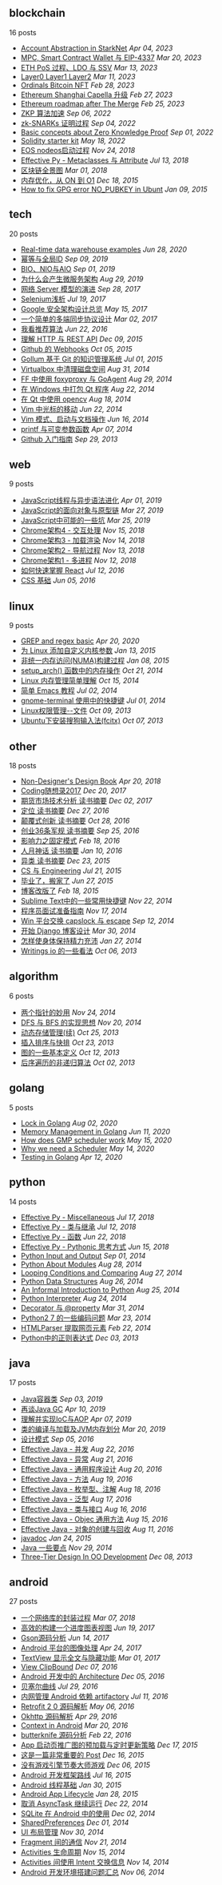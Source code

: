 ## blockchain
16 posts
- [Account Abstraction in StarkNet](/posts/2023-04-04%20Account%20Abstraction%20in%20StarkNet.md) *Apr 04, 2023*
- [MPC, Smart Contract Wallet 与 EIP-4337](/posts/2023-03-20%20MPC%2C%20Smart%20Contract%20Wallet%20%E4%B8%8E%20EIP-4337.md) *Mar 20, 2023*
- [ETH PoS 过程、LDO 与 SSV](/posts/2023-03-13%20ETH%20PoS%20%E8%BF%87%E7%A8%8B%E3%80%81LDO%20%E4%B8%8E%20SSV.md) *Mar 13, 2023*
- [Layer0 Layer1 Layer2](/posts/2023-03-11%20Layer0%20Layer1%20Layer2.md) *Mar 11, 2023*
- [Ordinals Bitcoin NFT](/posts/2023-02-28%20Ordinals%20Bitcoin%20NFT.md) *Feb 28, 2023*
- [Ethereum Shanghai Capella 升级](/posts/2023-02-27%20Ethereum%20Shanghai%20Capella%20%E5%8D%87%E7%BA%A7.md) *Feb 27, 2023*
- [Ethereum roadmap after The Merge](/posts/2023-02-25%20Ethereum%20roadmap%20after%20The%20Merge.md) *Feb 25, 2023*
- [ZKP 算法加速](/posts/2022-09-06%20ZKP%20%E7%AE%97%E6%B3%95%E5%8A%A0%E9%80%9F.md) *Sep 06, 2022*
- [zk-SNARKs 证明过程](/posts/2022-09-04%20zk-SNARKs%20%E8%AF%81%E6%98%8E%E8%BF%87%E7%A8%8B.md) *Sep 04, 2022*
- [Basic concepts about Zero Knowledge Proof](/posts/2022-09-01%20Basic%20concepts%20about%20Zero%20Knowledge%20Proof.md) *Sep 01, 2022*
- [Solidity starter kit](/posts/2022-05-18%20Solidity%20starter%20kit.md) *May 18, 2022*
- [EOS nodeos启动过程](/posts/2018-11-24%20EOS%20nodeos%E5%90%AF%E5%8A%A8%E8%BF%87%E7%A8%8B.md) *Nov 24, 2018*
- [Effective Py - Metaclasses 与 Attribute](/posts/2018-07-13%20Effective%20Py%20-%20Metaclasses%20%E4%B8%8E%20Attribute.md) *Jul 13, 2018*
- [区块链全景图](/posts/2018-03-01%20%E5%8C%BA%E5%9D%97%E9%93%BE%E5%85%A8%E6%99%AF%E5%9B%BE.md) *Mar 01, 2018*
- [内存优化，从 ON 到 O1](/posts/2015-12-18%20%E5%86%85%E5%AD%98%E4%BC%98%E5%8C%96%EF%BC%8C%E4%BB%8E%20ON%20%E5%88%B0%20O1.md) *Dec 18, 2015*
- [How to fix GPG error NO_PUBKEY in Ubunt](/posts/2015-01-09%20How%20to%20fix%20GPG%20error%20NO_PUBKEY%20in%20Ubunt.md) *Jan 09, 2015*


## tech
20 posts
- [Real-time data warehouse examples](/posts/2020-06-28%20Real-time%20data%20warehouse%20examples.md) *Jun 28, 2020*
- [幂等与全局ID](/posts/2019-09-09%20%E5%B9%82%E7%AD%89%E4%B8%8E%E5%85%A8%E5%B1%80ID.md) *Sep 09, 2019*
- [BIO、NIO与AIO](/posts/2019-09-01%20BIO%E3%80%81NIO%E4%B8%8EAIO.md) *Sep 01, 2019*
- [为什么会产生微服务架构](/posts/2019-08-29%20%E4%B8%BA%E4%BB%80%E4%B9%88%E4%BC%9A%E4%BA%A7%E7%94%9F%E5%BE%AE%E6%9C%8D%E5%8A%A1%E6%9E%B6%E6%9E%84.md) *Aug 29, 2019*
- [网络 Server 模型的演进](/posts/2017-09-28%20%E7%BD%91%E7%BB%9C%20Server%20%E6%A8%A1%E5%9E%8B%E7%9A%84%E6%BC%94%E8%BF%9B.md) *Sep 28, 2017*
- [Selenium浅析](/posts/2017-07-19%20Selenium%E6%B5%85%E6%9E%90.md) *Jul 19, 2017*
- [Google 安全架构设计总览](/posts/2017-05-15%20Google%20%E5%AE%89%E5%85%A8%E6%9E%B6%E6%9E%84%E8%AE%BE%E8%AE%A1%E6%80%BB%E8%A7%88.md) *May 15, 2017*
- [一个简单的多端同步协议设计](/posts/2017-03-02%20%E4%B8%80%E4%B8%AA%E7%AE%80%E5%8D%95%E7%9A%84%E5%A4%9A%E7%AB%AF%E5%90%8C%E6%AD%A5%E5%8D%8F%E8%AE%AE%E8%AE%BE%E8%AE%A1.md) *Mar 02, 2017*
- [我看推荐算法](/posts/2016-06-22%20%E6%88%91%E7%9C%8B%E6%8E%A8%E8%8D%90%E7%AE%97%E6%B3%95.md) *Jun 22, 2016*
- [理解 HTTP 与 REST API](/posts/2015-12-09%20%E7%90%86%E8%A7%A3%20HTTP%20%E4%B8%8E%20REST%20API.md) *Dec 09, 2015*
- [Github 的 Webhooks](/posts/2015-10-05%20Github%20%E7%9A%84%20Webhooks.md) *Oct 05, 2015*
- [Gollum 基于 Git 的知识管理系统](/posts/2015-07-01%20Gollum%20%E5%9F%BA%E4%BA%8E%20Git%20%E7%9A%84%E7%9F%A5%E8%AF%86%E7%AE%A1%E7%90%86%E7%B3%BB%E7%BB%9F.md) *Jul 01, 2015*
- [Virtualbox 中清理磁盘空间](/posts/2014-08-31%20Virtualbox%20%E4%B8%AD%E6%B8%85%E7%90%86%E7%A3%81%E7%9B%98%E7%A9%BA%E9%97%B4.md) *Aug 31, 2014*
- [FF 中使用 foxyproxy 与 GoAgent](/posts/2014-08-29%20FF%20%E4%B8%AD%E4%BD%BF%E7%94%A8%20foxyproxy%20%E4%B8%8E%20GoAgent.md) *Aug 29, 2014*
- [在 Windows 中打包 Qt 程序](/posts/2014-08-22%20%E5%9C%A8%20Windows%20%E4%B8%AD%E6%89%93%E5%8C%85%20Qt%20%E7%A8%8B%E5%BA%8F.md) *Aug 22, 2014*
- [在 Qt 中使用 opencv](/posts/2014-08-18%20%E5%9C%A8%20Qt%20%E4%B8%AD%E4%BD%BF%E7%94%A8%20opencv.md) *Aug 18, 2014*
- [Vim 中光标的移动](/posts/2014-06-22%20Vim%20%E4%B8%AD%E5%85%89%E6%A0%87%E7%9A%84%E7%A7%BB%E5%8A%A8.md) *Jun 22, 2014*
- [Vim 模式、启动与文档操作](/posts/2014-06-16%20Vim%20%E6%A8%A1%E5%BC%8F%E3%80%81%E5%90%AF%E5%8A%A8%E4%B8%8E%E6%96%87%E6%A1%A3%E6%93%8D%E4%BD%9C.md) *Jun 16, 2014*
- [printf 与可变参数函数](/posts/2014-04-07%20printf%20%E4%B8%8E%E5%8F%AF%E5%8F%98%E5%8F%82%E6%95%B0%E5%87%BD%E6%95%B0.md) *Apr 07, 2014*
- [Github 入门指南](/posts/2013-09-29%20Github%20%E5%85%A5%E9%97%A8%E6%8C%87%E5%8D%97.md) *Sep 29, 2013*


## web
9 posts
- [JavaScript线程与异步语法进化](/posts/2019-04-01%20JavaScript%E7%BA%BF%E7%A8%8B%E4%B8%8E%E5%BC%82%E6%AD%A5%E8%AF%AD%E6%B3%95%E8%BF%9B%E5%8C%96.md) *Apr 01, 2019*
- [JavaScript的面向对象与原型链](/posts/2019-03-27%20JavaScript%E7%9A%84%E9%9D%A2%E5%90%91%E5%AF%B9%E8%B1%A1%E4%B8%8E%E5%8E%9F%E5%9E%8B%E9%93%BE.md) *Mar 27, 2019*
- [JavaScript中可能的一些坑](/posts/2019-03-25%20JavaScript%E4%B8%AD%E5%8F%AF%E8%83%BD%E7%9A%84%E4%B8%80%E4%BA%9B%E5%9D%91.md) *Mar 25, 2019*
- [Chrome架构4 - 交互处理](/posts/2018-11-15%20Chrome%E6%9E%B6%E6%9E%844%20-%20%E4%BA%A4%E4%BA%92%E5%A4%84%E7%90%86.md) *Nov 15, 2018*
- [Chrome架构3 - 加载渲染](/posts/2018-11-14%20Chrome%E6%9E%B6%E6%9E%843%20-%20%E5%8A%A0%E8%BD%BD%E6%B8%B2%E6%9F%93.md) *Nov 14, 2018*
- [Chrome架构2 - 导航过程](/posts/2018-11-13%20Chrome%E6%9E%B6%E6%9E%842%20-%20%E5%AF%BC%E8%88%AA%E8%BF%87%E7%A8%8B.md) *Nov 13, 2018*
- [Chrome架构1 - 多进程](/posts/2018-11-12%20Chrome%E6%9E%B6%E6%9E%841%20-%20%E5%A4%9A%E8%BF%9B%E7%A8%8B.md) *Nov 12, 2018*
- [如何快速掌握 React](/posts/2016-07-12%20%E5%A6%82%E4%BD%95%E5%BF%AB%E9%80%9F%E6%8E%8C%E6%8F%A1%20React.md) *Jul 12, 2016*
- [CSS 基础](/posts/2016-06-05%20CSS%20%E5%9F%BA%E7%A1%80.md) *Jun 05, 2016*


## linux
9 posts
- [GREP and regex basic](/posts/2020-04-20%20GREP%20and%20regex%20basic.md) *Apr 20, 2020*
- [为 Linux 添加自定义内核参数](/posts/2015-01-13%20%E4%B8%BA%20Linux%20%E6%B7%BB%E5%8A%A0%E8%87%AA%E5%AE%9A%E4%B9%89%E5%86%85%E6%A0%B8%E5%8F%82%E6%95%B0.md) *Jan 13, 2015*
- [非统一内存访问(NUMA)构建过程](/posts/2015-01-08%20%E9%9D%9E%E7%BB%9F%E4%B8%80%E5%86%85%E5%AD%98%E8%AE%BF%E9%97%AE%28NUMA%29%E6%9E%84%E5%BB%BA%E8%BF%87%E7%A8%8B.md) *Jan 08, 2015*
- [setup_arch() 函数中的内存操作](/posts/2014-10-21%20setup_arch%28%29%20%E5%87%BD%E6%95%B0%E4%B8%AD%E7%9A%84%E5%86%85%E5%AD%98%E6%93%8D%E4%BD%9C.md) *Oct 21, 2014*
- [Linux 内存管理简单理解](/posts/2014-10-15%20Linux%20%E5%86%85%E5%AD%98%E7%AE%A1%E7%90%86%E7%AE%80%E5%8D%95%E7%90%86%E8%A7%A3.md) *Oct 15, 2014*
- [简单 Emacs 教程](/posts/2014-07-02%20%E7%AE%80%E5%8D%95%20Emacs%20%E6%95%99%E7%A8%8B.md) *Jul 02, 2014*
- [gnome-terminal 使用中的快捷键](/posts/2014-07-01%20gnome-terminal%20%E4%BD%BF%E7%94%A8%E4%B8%AD%E7%9A%84%E5%BF%AB%E6%8D%B7%E9%94%AE.md) *Jul 01, 2014*
- [Linux权限管理--文件](/posts/2013-10-09%20Linux%E6%9D%83%E9%99%90%E7%AE%A1%E7%90%86--%E6%96%87%E4%BB%B6.md) *Oct 09, 2013*
- [Ubuntu下安装搜狗输入法(fcitx)](/posts/2013-10-07%20Ubuntu%E4%B8%8B%E5%AE%89%E8%A3%85%E6%90%9C%E7%8B%97%E8%BE%93%E5%85%A5%E6%B3%95%28fcitx%29.md) *Oct 07, 2013*


## other
18 posts
- [Non-Designer's Design Book](/posts/2018-04-20%20Non-Designer%27s%20Design%20Book.md) *Apr 20, 2018*
- [Coding随想录2017](/posts/2017-12-20%20Coding%E9%9A%8F%E6%83%B3%E5%BD%952017.md) *Dec 20, 2017*
- [期货市场技术分析 读书摘要](/posts/2017-12-02%20%E6%9C%9F%E8%B4%A7%E5%B8%82%E5%9C%BA%E6%8A%80%E6%9C%AF%E5%88%86%E6%9E%90%20%E8%AF%BB%E4%B9%A6%E6%91%98%E8%A6%81.md) *Dec 02, 2017*
- [定位 读书摘要](/posts/2016-12-27%20%E5%AE%9A%E4%BD%8D%20%E8%AF%BB%E4%B9%A6%E6%91%98%E8%A6%81.md) *Dec 27, 2016*
- [颠覆式创新 读书摘要](/posts/2016-10-28%20%E9%A2%A0%E8%A6%86%E5%BC%8F%E5%88%9B%E6%96%B0%20%E8%AF%BB%E4%B9%A6%E6%91%98%E8%A6%81.md) *Oct 28, 2016*
- [创业36条军规 读书摘要](/posts/2016-09-25%20%E5%88%9B%E4%B8%9A36%E6%9D%A1%E5%86%9B%E8%A7%84%20%E8%AF%BB%E4%B9%A6%E6%91%98%E8%A6%81.md) *Sep 25, 2016*
- [影响力之固定模式](/posts/2016-02-18%20%E5%BD%B1%E5%93%8D%E5%8A%9B%E4%B9%8B%E5%9B%BA%E5%AE%9A%E6%A8%A1%E5%BC%8F.md) *Feb 18, 2016*
- [人月神话 读书摘要](/posts/2016-01-10%20%E4%BA%BA%E6%9C%88%E7%A5%9E%E8%AF%9D%20%E8%AF%BB%E4%B9%A6%E6%91%98%E8%A6%81.md) *Jan 10, 2016*
- [异类 读书摘要](/posts/2015-12-23%20%E5%BC%82%E7%B1%BB%20%E8%AF%BB%E4%B9%A6%E6%91%98%E8%A6%81.md) *Dec 23, 2015*
- [CS 与 Engineering](/posts/2015-07-21%20CS%20%E4%B8%8E%20Engineering.md) *Jul 21, 2015*
- [毕业了，搬家了](/posts/2015-06-27%20%E6%AF%95%E4%B8%9A%E4%BA%86%EF%BC%8C%E6%90%AC%E5%AE%B6%E4%BA%86.md) *Jun 27, 2015*
- [博客改版了](/posts/2015-02-18%20%E5%8D%9A%E5%AE%A2%E6%94%B9%E7%89%88%E4%BA%86.md) *Feb 18, 2015*
- [Sublime Text中的一些常用快捷键](/posts/2014-11-22%20Sublime%20Text%E4%B8%AD%E7%9A%84%E4%B8%80%E4%BA%9B%E5%B8%B8%E7%94%A8%E5%BF%AB%E6%8D%B7%E9%94%AE.md) *Nov 22, 2014*
- [程序员面试准备指南](/posts/2014-11-17%20%E7%A8%8B%E5%BA%8F%E5%91%98%E9%9D%A2%E8%AF%95%E5%87%86%E5%A4%87%E6%8C%87%E5%8D%97.md) *Nov 17, 2014*
- [Win 平台交换 capslock 与 escape](/posts/2014-09-12%20Win%20%E5%B9%B3%E5%8F%B0%E4%BA%A4%E6%8D%A2%20capslock%20%E4%B8%8E%20escape.md) *Sep 12, 2014*
- [开始 Django 博客设计](/posts/2014-03-30%20%E5%BC%80%E5%A7%8B%20Django%20%E5%8D%9A%E5%AE%A2%E8%AE%BE%E8%AE%A1.md) *Mar 30, 2014*
- [怎样使身体保持精力充沛](/posts/2014-01-27%20%E6%80%8E%E6%A0%B7%E4%BD%BF%E8%BA%AB%E4%BD%93%E4%BF%9D%E6%8C%81%E7%B2%BE%E5%8A%9B%E5%85%85%E6%B2%9B.md) *Jan 27, 2014*
- [Writings io 的一些看法](/posts/2013-10-06%20Writings%20io%20%E7%9A%84%E4%B8%80%E4%BA%9B%E7%9C%8B%E6%B3%95.md) *Oct 06, 2013*


## algorithm
6 posts
- [两个指针的妙用](/posts/2014-11-24%20%E4%B8%A4%E4%B8%AA%E6%8C%87%E9%92%88%E7%9A%84%E5%A6%99%E7%94%A8.md) *Nov 24, 2014*
- [DFS 与 BFS 的实现思想](/posts/2014-11-20%20DFS%20%E4%B8%8E%20BFS%20%E7%9A%84%E5%AE%9E%E7%8E%B0%E6%80%9D%E6%83%B3.md) *Nov 20, 2014*
- [动态存储管理(续)](/posts/2013-10-25%20%E5%8A%A8%E6%80%81%E5%AD%98%E5%82%A8%E7%AE%A1%E7%90%86%28%E7%BB%AD%29.md) *Oct 25, 2013*
- [插入排序与快排](/posts/2013-10-23%20%E6%8F%92%E5%85%A5%E6%8E%92%E5%BA%8F%E4%B8%8E%E5%BF%AB%E6%8E%92.md) *Oct 23, 2013*
- [图的一些基本定义](/posts/2013-10-12%20%E5%9B%BE%E7%9A%84%E4%B8%80%E4%BA%9B%E5%9F%BA%E6%9C%AC%E5%AE%9A%E4%B9%89.md) *Oct 12, 2013*
- [后序遍历的非递归算法](/posts/2013-10-02%20%E5%90%8E%E5%BA%8F%E9%81%8D%E5%8E%86%E7%9A%84%E9%9D%9E%E9%80%92%E5%BD%92%E7%AE%97%E6%B3%95.md) *Oct 02, 2013*


## golang
5 posts
- [Lock in Golang](/posts/2020-08-02%20Lock%20in%20Golang.md) *Aug 02, 2020*
- [Memory Management in Golang](/posts/2020-06-11%20Memory%20Management%20in%20Golang.md) *Jun 11, 2020*
- [How does GMP scheduler work](/posts/2020-05-15%20How%20does%20GMP%20scheduler%20work.md) *May 15, 2020*
- [Why we need a Scheduler](/posts/2020-05-14%20Why%20we%20need%20a%20Scheduler.md) *May 14, 2020*
- [Testing in Golang](/posts/2020-04-12%20Testing%20in%20Golang.md) *Apr 12, 2020*


## python
14 posts
- [Effective Py - Miscellaneous](/posts/2018-07-17%20Effective%20Py%20-%20Miscellaneous.md) *Jul 17, 2018*
- [Effective Py - 类与继承](/posts/2018-07-12%20Effective%20Py%20-%20%E7%B1%BB%E4%B8%8E%E7%BB%A7%E6%89%BF.md) *Jul 12, 2018*
- [Effective Py - 函数](/posts/2018-06-22%20Effective%20Py%20-%20%E5%87%BD%E6%95%B0.md) *Jun 22, 2018*
- [Effective Py - Pythonic 思考方式](/posts/2018-06-15%20Effective%20Py%20-%20Pythonic%20%E6%80%9D%E8%80%83%E6%96%B9%E5%BC%8F.md) *Jun 15, 2018*
- [Python Input and Output](/posts/2014-09-01%20Python%20Input%20and%20Output.md) *Sep 01, 2014*
- [Python About Modules](/posts/2014-08-28%20Python%20About%20Modules.md) *Aug 28, 2014*
- [Looping Conditions and Comparing](/posts/2014-08-27%20Looping%20Conditions%20and%20Comparing.md) *Aug 27, 2014*
- [Python Data Structures](/posts/2014-08-26%20Python%20Data%20Structures.md) *Aug 26, 2014*
- [An Informal Introduction to Python](/posts/2014-08-25%20An%20Informal%20Introduction%20to%20Python.md) *Aug 25, 2014*
- [Python Interpreter](/posts/2014-08-24%20Python%20Interpreter.md) *Aug 24, 2014*
- [Decorator 与 @property](/posts/2014-03-31%20Decorator%20%E4%B8%8E%20%40property.md) *Mar 31, 2014*
- [Python2 7 的一些编码问题](/posts/2014-03-23%20Python2%207%20%E7%9A%84%E4%B8%80%E4%BA%9B%E7%BC%96%E7%A0%81%E9%97%AE%E9%A2%98.md) *Mar 23, 2014*
- [HTMLParser 提取网页元素](/posts/2014-02-22%20HTMLParser%20%E6%8F%90%E5%8F%96%E7%BD%91%E9%A1%B5%E5%85%83%E7%B4%A0.md) *Feb 22, 2014*
- [Python中的正则表达式](/posts/2013-12-03%20Python%E4%B8%AD%E7%9A%84%E6%AD%A3%E5%88%99%E8%A1%A8%E8%BE%BE%E5%BC%8F.md) *Dec 03, 2013*


## java
17 posts
- [Java容器类](/posts/2019-09-03%20Java%E5%AE%B9%E5%99%A8%E7%B1%BB.md) *Sep 03, 2019*
- [再谈Java GC](/posts/2019-04-10%20%E5%86%8D%E8%B0%88Java%20GC.md) *Apr 10, 2019*
- [理解并实现IoC与AOP](/posts/2019-04-07%20%E7%90%86%E8%A7%A3%E5%B9%B6%E5%AE%9E%E7%8E%B0IoC%E4%B8%8EAOP.md) *Apr 07, 2019*
- [类的编译与加载及JVM内存划分](/posts/2019-03-20%20%E7%B1%BB%E7%9A%84%E7%BC%96%E8%AF%91%E4%B8%8E%E5%8A%A0%E8%BD%BD%E5%8F%8AJVM%E5%86%85%E5%AD%98%E5%88%92%E5%88%86.md) *Mar 20, 2019*
- [设计模式](/posts/2016-09-05%20%E8%AE%BE%E8%AE%A1%E6%A8%A1%E5%BC%8F.md) *Sep 05, 2016*
- [Effective Java - 并发](/posts/2016-08-22%20Effective%20Java%20-%20%E5%B9%B6%E5%8F%91.md) *Aug 22, 2016*
- [Effective Java - 异常](/posts/2016-08-21%20Effective%20Java%20-%20%E5%BC%82%E5%B8%B8.md) *Aug 21, 2016*
- [Effective Java - 通用程序设计](/posts/2016-08-20%20Effective%20Java%20-%20%E9%80%9A%E7%94%A8%E7%A8%8B%E5%BA%8F%E8%AE%BE%E8%AE%A1.md) *Aug 20, 2016*
- [Effective Java - 方法](/posts/2016-08-19%20Effective%20Java%20-%20%E6%96%B9%E6%B3%95.md) *Aug 19, 2016*
- [Effective Java - 枚举型、注解](/posts/2016-08-18%20Effective%20Java%20-%20%E6%9E%9A%E4%B8%BE%E5%9E%8B%E3%80%81%E6%B3%A8%E8%A7%A3.md) *Aug 18, 2016*
- [Effective Java - 泛型](/posts/2016-08-17%20Effective%20Java%20-%20%E6%B3%9B%E5%9E%8B.md) *Aug 17, 2016*
- [Effective Java - 类与接口](/posts/2016-08-16%20Effective%20Java%20-%20%E7%B1%BB%E4%B8%8E%E6%8E%A5%E5%8F%A3.md) *Aug 16, 2016*
- [Effective Java - Objec 通用方法](/posts/2016-08-15%20Effective%20Java%20-%20Objec%20%E9%80%9A%E7%94%A8%E6%96%B9%E6%B3%95.md) *Aug 15, 2016*
- [Effective Java - 对象的创建与回收](/posts/2016-08-11%20Effective%20Java%20-%20%E5%AF%B9%E8%B1%A1%E7%9A%84%E5%88%9B%E5%BB%BA%E4%B8%8E%E5%9B%9E%E6%94%B6.md) *Aug 11, 2016*
- [javadoc](/posts/2015-01-24%20javadoc.md) *Jan 24, 2015*
- [Java 一些要点](/posts/2014-11-29%20Java%20%E4%B8%80%E4%BA%9B%E8%A6%81%E7%82%B9.md) *Nov 29, 2014*
- [Three-Tier Design In OO Development](/posts/2013-12-08%20Three-Tier%20Design%20In%20OO%20Development.md) *Dec 08, 2013*


## android
27 posts
- [一个网络库的封装过程](/posts/2018-03-07%20%E4%B8%80%E4%B8%AA%E7%BD%91%E7%BB%9C%E5%BA%93%E7%9A%84%E5%B0%81%E8%A3%85%E8%BF%87%E7%A8%8B.md) *Mar 07, 2018*
- [高效的构建一个进度图表视图](/posts/2017-06-19%20%E9%AB%98%E6%95%88%E7%9A%84%E6%9E%84%E5%BB%BA%E4%B8%80%E4%B8%AA%E8%BF%9B%E5%BA%A6%E5%9B%BE%E8%A1%A8%E8%A7%86%E5%9B%BE.md) *Jun 19, 2017*
- [Gson源码分析](/posts/2017-06-14%20Gson%E6%BA%90%E7%A0%81%E5%88%86%E6%9E%90.md) *Jun 14, 2017*
- [Android 平台的图像处理](/posts/2017-04-24%20Android%20%E5%B9%B3%E5%8F%B0%E7%9A%84%E5%9B%BE%E5%83%8F%E5%A4%84%E7%90%86.md) *Apr 24, 2017*
- [TextView 显示全文与隐藏功能](/posts/2017-03-01%20TextView%20%E6%98%BE%E7%A4%BA%E5%85%A8%E6%96%87%E4%B8%8E%E9%9A%90%E8%97%8F%E5%8A%9F%E8%83%BD.md) *Mar 01, 2017*
- [View ClipBound](/posts/2016-12-07%20View%20ClipBound.md) *Dec 07, 2016*
- [Android 开发中的 Architecture](/posts/2016-12-05%20Android%20%E5%BC%80%E5%8F%91%E4%B8%AD%E7%9A%84%20Architecture.md) *Dec 05, 2016*
- [贝塞尔曲线](/posts/2016-07-29%20%E8%B4%9D%E5%A1%9E%E5%B0%94%E6%9B%B2%E7%BA%BF.md) *Jul 29, 2016*
- [内网管理 Android 依赖 artifactory](/posts/2016-07-11%20%E5%86%85%E7%BD%91%E7%AE%A1%E7%90%86%20Android%20%E4%BE%9D%E8%B5%96%20artifactory.md) *Jul 11, 2016*
- [Retrofit 2 0 源码解析](/posts/2016-05-06%20Retrofit%202%200%20%E6%BA%90%E7%A0%81%E8%A7%A3%E6%9E%90.md) *May 06, 2016*
- [Okhttp 源码解析](/posts/2016-04-29%20Okhttp%20%E6%BA%90%E7%A0%81%E8%A7%A3%E6%9E%90.md) *Apr 29, 2016*
- [Context in Android](/posts/2016-03-20%20Context%20in%20Android.md) *Mar 20, 2016*
- [butterknife 源码分析](/posts/2016-02-22%20butterknife%20%E6%BA%90%E7%A0%81%E5%88%86%E6%9E%90.md) *Feb 22, 2016*
- [App 启动页推广图的预加载与定时更新策略](/posts/2015-12-17%20App%20%E5%90%AF%E5%8A%A8%E9%A1%B5%E6%8E%A8%E5%B9%BF%E5%9B%BE%E7%9A%84%E9%A2%84%E5%8A%A0%E8%BD%BD%E4%B8%8E%E5%AE%9A%E6%97%B6%E6%9B%B4%E6%96%B0%E7%AD%96%E7%95%A5.md) *Dec 17, 2015*
- [这是一篇非常重要的 Post](/posts/2015-12-16%20%E8%BF%99%E6%98%AF%E4%B8%80%E7%AF%87%E9%9D%9E%E5%B8%B8%E9%87%8D%E8%A6%81%E7%9A%84%20Post.md) *Dec 16, 2015*
- [没有游戏引擎节奏大师游戏](/posts/2015-12-06%20%E6%B2%A1%E6%9C%89%E6%B8%B8%E6%88%8F%E5%BC%95%E6%93%8E%E8%8A%82%E5%A5%8F%E5%A4%A7%E5%B8%88%E6%B8%B8%E6%88%8F.md) *Dec 06, 2015*
- [Android 开发框架路线](/posts/2015-07-16%20Android%20%E5%BC%80%E5%8F%91%E6%A1%86%E6%9E%B6%E8%B7%AF%E7%BA%BF.md) *Jul 16, 2015*
- [Android 线程基础](/posts/2015-01-30%20Android%20%E7%BA%BF%E7%A8%8B%E5%9F%BA%E7%A1%80.md) *Jan 30, 2015*
- [Android App Lifecycle](/posts/2015-01-28%20Android%20App%20Lifecycle.md) *Jan 28, 2015*
- [取消 AsyncTask 继续运行](/posts/2014-12-22%20%E5%8F%96%E6%B6%88%20AsyncTask%20%E7%BB%A7%E7%BB%AD%E8%BF%90%E8%A1%8C.md) *Dec 22, 2014*
- [SQLite 在 Android 中的使用](/posts/2014-12-02%20SQLite%20%E5%9C%A8%20Android%20%E4%B8%AD%E7%9A%84%E4%BD%BF%E7%94%A8.md) *Dec 02, 2014*
- [SharedPreferences](/posts/2014-12-01%20SharedPreferences.md) *Dec 01, 2014*
- [UI 布局管理](/posts/2014-11-30%20UI%20%E5%B8%83%E5%B1%80%E7%AE%A1%E7%90%86.md) *Nov 30, 2014*
- [Fragment 间的通信](/posts/2014-11-21%20Fragment%20%E9%97%B4%E7%9A%84%E9%80%9A%E4%BF%A1.md) *Nov 21, 2014*
- [Activities 生命周期](/posts/2014-11-15%20Activities%20%E7%94%9F%E5%91%BD%E5%91%A8%E6%9C%9F.md) *Nov 15, 2014*
- [Activities 间使用 Intent 交换信息](/posts/2014-11-14%20Activities%20%E9%97%B4%E4%BD%BF%E7%94%A8%20Intent%20%E4%BA%A4%E6%8D%A2%E4%BF%A1%E6%81%AF.md) *Nov 14, 2014*
- [Android 开发环境搭建问题汇总](/posts/2014-11-06%20Android%20%E5%BC%80%E5%8F%91%E7%8E%AF%E5%A2%83%E6%90%AD%E5%BB%BA%E9%97%AE%E9%A2%98%E6%B1%87%E6%80%BB.md) *Nov 06, 2014*

